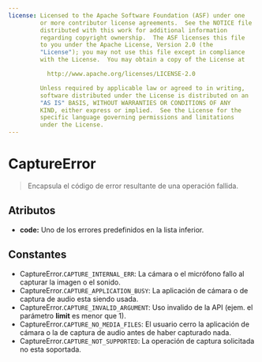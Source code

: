 ```yaml
---
license: Licensed to the Apache Software Foundation (ASF) under one
         or more contributor license agreements.  See the NOTICE file
         distributed with this work for additional information
         regarding copyright ownership.  The ASF licenses this file
         to you under the Apache License, Version 2.0 (the
         "License"); you may not use this file except in compliance
         with the License.  You may obtain a copy of the License at

           http://www.apache.org/licenses/LICENSE-2.0

         Unless required by applicable law or agreed to in writing,
         software distributed under the License is distributed on an
         "AS IS" BASIS, WITHOUT WARRANTIES OR CONDITIONS OF ANY
         KIND, either express or implied.  See the License for the
         specific language governing permissions and limitations
         under the License.
---
```


CaptureError
============

> Encapsula el código de error resultante de una operación fallida.

Atributos
---------

- __code:__ Uno de los errores predefinidos en la lista inferior.

Constantes
----------

- CaptureError.`CAPTURE_INTERNAL_ERR`: La cámara o el micrófono fallo al capturar la imagen o el sonido. 
- CaptureError.`CAPTURE_APPLICATION_BUSY`: La aplicación de cámara o de captura de audio esta siendo usada.
- CaptureError.`CAPTURE_INVALID_ARGUMENT`: Uso invalido de la API (ejem. el parámetro __limit__ es menor que 1).
- CaptureError.`CAPTURE_NO_MEDIA_FILES`: El usuario cerro la aplicación de cámara o la de captura de audio antes de haber capturado nada.
- CaptureError.`CAPTURE_NOT_SUPPORTED`: La operación de captura solicitada no esta soportada.
